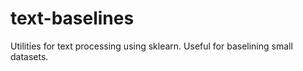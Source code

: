 # text-baselines
Utilities for text processing using sklearn. Useful for baselining small datasets.
